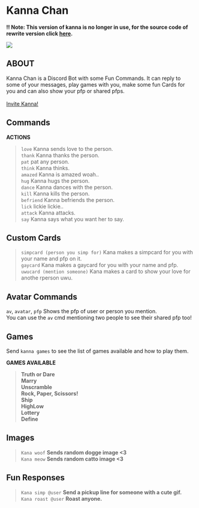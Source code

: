 # Kanna Chan
**‼ Note: This version of kanna is no longer in use, for the source code of rewrite version click [here](https://github.com/asheeeshh/kanna-rewrite).**

<img align='center' src="https://user-images.githubusercontent.com/68690233/125222011-cfb47e00-e2e6-11eb-9f35-a99342ce97ce.png">

<h2>ABOUT</h2>
Kanna Chan is a Discord Bot with some Fun Commands. It can reply to some of your messages, play games with you, make some fun Cards for you and can also show your pfp or shared pfps.</br>
</br>
<a href="https://discord.com/api/oauth2/authorize?client_id=857835279259664403&permissions=318528&scope=bot">Invite Kanna!</a>

<h2>Commands</h2>

__ACTIONS__

> `love` Kanna sends love to the person. </br>
> `thank` Kanna thanks the person.</br>
> `pat` pat any person.</br>
> `think` Kanna thinks.</br>
> `amazed` Kanna is amazed woah..</br>
> `hug` Kanna hugs the person.</br>
> `dance` Kanna dances with the person.</br>
> `kill` Kanna kills the person.</br>
> `befriend` Kanna befriends the person.</br>
> `lick` lickie lickie..</br>
> `attack` Kanna attacks.</br>
> `say` Kanna says what you want her to say.</br>

<h2>Custom Cards</h2>

> `simpcard (person you simp for)` Kana makes a simpcard for you with your name and pfp on it.</br>
> `gaycard` Kana makes a gaycard for you with your name and pfp.</br>
> `uwucard (mention someone)` Kana makes a card to show your love for anothe rperson uwu.

<h2>Avatar Commands</h2>

`av`, `avatar`, `pfp` Shows the pfp of user or person you mention.</br>
You can use the `av` cmd mentioning two people to see their shared pfp too!

<h2>Games</h2>

Send `kanna games` to see the list of games available and how to play them.

__GAMES AVAILABLE__
> **Truth or Dare**</br>
> **Marry**</br>
> **Unscramble**</br>
> **Rock, Paper, Scissors!**</br>
> **Ship**</br>
> **HighLow**</br>
> **Lottery**</br>
> **Define**</br>

<h2>Images</h2>

> `Kana woof` **Sends random dogge image <3**</br>
> `Kana meow` **Sends random catto image <3**

<h2>Fun Responses</h2>

> `Kana simp @user` **Send a pickup line for someone with a cute gif.**</br>
> `Kana roast @user` **Roast anyone.**
